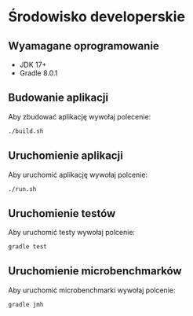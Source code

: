# Środowisko developerskie

## Wyamagane oprogramowanie
* JDK 17+
* Gradle 8.0.1

## Budowanie aplikacji
Aby zbudować aplikację wywołaj polecenie:
```bash
./build.sh
```

## Uruchomienie aplikacji
Aby uruchomić aplikację wywołaj polcenie:
```bash
./run.sh
```

## Uruchomienie testów
Aby uruchomić testy wywołaj polcenie:
```bash
gradle test
```

## Uruchomienie microbenchmarków
Aby uruchomić microbenchmarki wywołaj polcenie:
```bash
gradle jmh
```


